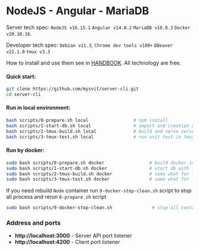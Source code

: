 # NodeJS - Angular - MariaDB

Server tech spec: `NodeJS v16.15.1` `Angular v14.0.2` `MariaDB v10.8.3` `Docker v20.10.16`.

Developer tech spec: `Debian v11.3`, `Chrome dev tools v100+` `DBeaver v22.1.0` `tmux v3.3`

How to install and use them see in [HANDBOOK](HANDBOOK.md). All technology are free. 

#### Quick start:
```bash
git clone https://github.com/mysvit/server-cli.git
cd server-cli
```
#### Run in local environment:
```bash
bash scripts/0-prepare.sh local                 # npm install
bash scripts/1-start-db.sh local                # import and creation db 
bash scripts/2-tmux-build.sh local              # build and serve server and client in tmux with multiple windows layout  
bash scripts/3-tmux-test.sh local               # run unit test in tmux
```
#### Run by docker:
```bash
sudo bash scripts/0-prepare.sh docker                 # build docker images and run npm install 
sudo bash scripts/1-start-db.sh docker                # start db with initial import and creation database 
sudo bash scripts/2-tmux-build.sh docker              # same what for local but use docker 
sudo bash scripts/3-tmux-test.sh docker               # same what for local but use docker
```

If you need rebuild `Node` container run `9-docker-stop-clean.sh` script to stop all process and rerun `0-prepare.sh` script
```bash
sudo bash scripts/9-docker-stop-clean.sh               # stop all container
```
### Address and ports
- **http://localhost:3000** - Server API port listener
- **http://localhost:4200** - Client port listener
